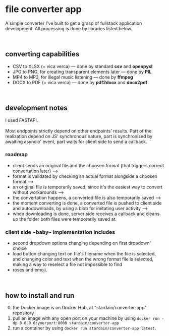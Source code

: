 # file converter app

A simple converter I've built to get a grasp of fullstack application development. 
All processing is done by libraries listed below. 

<br>

## converting capabilities

- CSV to XLSX (+ vica verca) — done by standard **csv** and **openpyxl**
- JPG to PNG, for creating transparent elements later — done by **PIL**
- MP4 to MP3, for illegal music listening — done by **ffmpeg**
- DOCX to PDF (+ vica verca) — done by **pdf2docx** and **docx2pdf**

<br>

## development notes

I used FASTAPI. <br><br>
Most endpoints strictly depend on other endpoints' results. Part of the realization depend on JS' synchronous nature, part is synchronized by awaiting asyncio' event, part waits for client side to send a callback.
  
### roadmap
- client sends an original file and the choosen format (that triggers correct convertation later) —>
- format is validated by checking an actual format alongside a choosen format —>
- an original file is temporarily saved, since it's the easiest way to convert without workarounds —>
- the convertation happens, a converted file is also temporarily saved —>
- the moment converting is done, a converted file is pushed to client side and autodownloads, by using a blob for imitating user activity —>
- when downloading is done, server side receives a callback and cleans up the folder both files were temporarily saved at.

### client side ~baby~ implementation includes
-   second dropdown options changing depending on first dropdown' choice
-   load button changing text on file's filename when the file is selected, and changing color and text when the wrong format file is selected, making a way to reselect a file not impossible to find
-   roses and emoji. 

 <br>

## how to install and run

0. the Docker image is on Docker Hub, at "stardain/converter-app" repository
1. pull an image with any open port on your machine by using `docker run -dp 0.0.0.0:yourport:8000 stardain/converter-app`
2. run a container by using `docker run stardain/converter-app:latest`.
